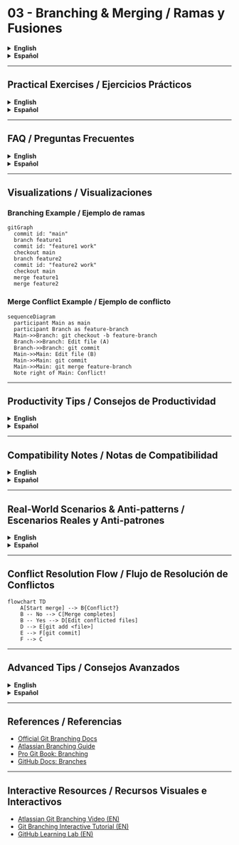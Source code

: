 # 03 - Branching & Merging / Ramas y Fusiones

<details>
<summary><strong>English</strong></summary>

## Theory: What Are Branches and Merges?
- **Branch**: A movable pointer to a commit. Allows parallel development and experimentation.
- **Merging**: Combines changes from one branch into another. Maintains project history.
- **Rebasing**: Moves or combines a sequence of commits to a new base commit. Useful for linear history.

## Essential Commands
| Command | Description |
|---------|-------------|
| `git branch` | List all branches. Use `-a` for remote branches. |
| `git branch <name>` | Create a new branch. |
| `git checkout <name>` | Switch to a branch. |
| `git switch <name>` | Modern alternative to checkout for switching. |
| `git checkout -b <name>` | Create and switch to a new branch. |
| `git switch -c <name>` | Modern alternative to create and switch. |
| `git merge <name>` | Merge branch `<name>` into current branch. |
| `git rebase <name>` | Rebase current branch onto `<name>`. |
| `git branch -d <name>` | Delete a branch (safe, merged). |
| `git branch -D <name>` | Force delete a branch. |

## Visual: Branching and Merging
```mermaid
  gitGraph
    commit id: "main"
    branch feature
    commit id: "feature work"
    checkout main
    commit id: "main work"
    merge feature
```

## Practical Example: Feature Branch Workflow
```bash
git checkout -b feature-x
# Make changes
git add .
git commit -m "Work on feature X"
git checkout main
git merge feature-x
```

## Best Practices
- Use descriptive branch names (e.g., `feature/login`, `bugfix/header`)
- Keep branches focused and short-lived
- Regularly pull/rebase to avoid large conflicts
- Delete merged branches to keep repo clean

## Common Mistakes
- Working on the wrong branch
- Forgetting to commit before switching
- Merging without reviewing conflicts
- Rebasing shared branches (can rewrite history!)

</details>

<details>
<summary><strong>Español</strong></summary>

## Teoría: ¿Qué son las ramas y fusiones?
- **Rama**: Un puntero móvil a un commit. Permite desarrollo paralelo y experimentación.
- **Fusión (merge)**: Combina cambios de una rama en otra. Mantiene el historial del proyecto.
- **Rebase**: Mueve o combina una secuencia de commits a una nueva base. Útil para un historial lineal.

## Comandos esenciales
| Comando | Descripción |
|---------|-------------|
| `git branch` | Lista todas las ramas. Usa `-a` para remotas. |
| `git branch <nombre>` | Crea una nueva rama. |
| `git checkout <nombre>` | Cambia a una rama. |
| `git switch <nombre>` | Alternativa moderna para cambiar de rama. |
| `git checkout -b <nombre>` | Crea y cambia a una nueva rama. |
| `git switch -c <nombre>` | Alternativa moderna para crear y cambiar. |
| `git merge <nombre>` | Fusiona la rama `<nombre>` en la actual. |
| `git rebase <nombre>` | Rebasea la rama actual sobre `<nombre>`. |
| `git branch -d <nombre>` | Elimina una rama (seguro, ya fusionada). |
| `git branch -D <nombre>` | Fuerza la eliminación de una rama. |

## Visual: Ramas y Fusiones
```mermaid
  gitGraph
    commit id: "main"
    branch caracteristica
    commit id: "trabajo en caracteristica"
    checkout main
    commit id: "trabajo en main"
    merge caracteristica
```

## Ejemplo práctico: Flujo de rama de característica
```bash
git checkout -b caracteristica-x
# Realiza cambios
git add .
git commit -m "Trabajo en caracteristica X"
git checkout main
git merge caracteristica-x
```

## Mejores prácticas
- Usa nombres descriptivos para las ramas (ej: `feature/login`, `bugfix/header`)
- Mantén las ramas enfocadas y de corta duración
- Haz pull/rebase regularmente para evitar grandes conflictos
- Elimina ramas fusionadas para mantener limpio el repo

## Errores comunes
- Trabajar en la rama equivocada
- Olvidar hacer commit antes de cambiar de rama
- Fusionar sin revisar conflictos
- Rebasear ramas compartidas (¡puede reescribir el historial!)

</details>

---

## Practical Exercises / Ejercicios Prácticos
<details>
<summary><strong>English</strong></summary>

**Exercise 1:** Create a branch, make a change, and merge it into main.
<details><summary>Solution</summary>

```bash
git checkout -b test-branch
echo "Branching!" > branch.txt
git add branch.txt
git commit -m "Add branch.txt"
git checkout main
git merge test-branch
```
</details>

**Exercise 2:** Simulate a merge conflict and resolve it.
<details><summary>Solution</summary>

```bash
git checkout -b conflict-branch
echo "A" > conflict.txt
git add conflict.txt
git commit -m "A in branch"
git checkout main
echo "B" > conflict.txt
git add conflict.txt
git commit -m "B in main"
git merge conflict-branch
# Edit conflict.txt to resolve, then:
git add conflict.txt
git commit -m "Resolve conflict"
```
</details>

</details>
<details>
<summary><strong>Español</strong></summary>

**Ejercicio 1:** Crea una rama, haz un cambio y fusiónalo en main.
<details><summary>Solución</summary>

```bash
git checkout -b rama-prueba
echo "¡Ramas!" > rama.txt
git add rama.txt
git commit -m "Agregar rama.txt"
git checkout main
git merge rama-prueba
```
</details>

**Ejercicio 2:** Simula un conflicto de fusión y resuélvelo.
<details><summary>Solución</summary>

```bash
git checkout -b rama-conflicto
echo "A" > conflicto.txt
git add conflicto.txt
git commit -m "A en rama"
git checkout main
echo "B" > conflicto.txt
git add conflicto.txt
git commit -m "B en main"
git merge rama-conflicto
# Edita conflicto.txt para resolver, luego:
git add conflicto.txt
git commit -m "Resolver conflicto"
```
</details>

</details>

---

## FAQ / Preguntas Frecuentes
<details>
<summary><strong>English</strong></summary>

- **What's the difference between merge and rebase?**
  
  Merge preserves history, rebase creates a linear history.

- **How do I delete a branch after merging?**
  
  `git branch -d <name>`

- **How do I resolve a merge conflict?**
  
  Edit the conflicted file, stage it, and commit.

- **Can I rebase a branch shared with others?**
  
  Not recommended; it rewrites history.

</details>
<details>
<summary><strong>Español</strong></summary>

- **¿Cuál es la diferencia entre merge y rebase?**
  
  Merge preserva el historial, rebase lo hace lineal.

- **¿Cómo elimino una rama tras fusionar?**
  
  `git branch -d <nombre>`

- **¿Cómo resuelvo un conflicto de fusión?**
  
  Edita el archivo en conflicto, prepáralo y haz commit.

- **¿Puedo rebasear una rama compartida?**
  
  No es recomendable; reescribe el historial.

</details>

---

## Visualizations / Visualizaciones

### Branching Example / Ejemplo de ramas
```mermaid
gitGraph
  commit id: "main"
  branch feature1
  commit id: "feature1 work"
  checkout main
  branch feature2
  commit id: "feature2 work"
  checkout main
  merge feature1
  merge feature2
```

### Merge Conflict Example / Ejemplo de conflicto
```mermaid
sequenceDiagram
  participant Main as main
  participant Branch as feature-branch
  Main->>Branch: git checkout -b feature-branch
  Branch->>Branch: Edit file (A)
  Branch->>Branch: git commit
  Main->>Main: Edit file (B)
  Main->>Main: git commit
  Main->>Main: git merge feature-branch
  Note right of Main: Conflict!
```

---

## Productivity Tips / Consejos de Productividad
<details>
<summary><strong>English</strong></summary>

- Use `git log --graph --oneline --all` to visualize branches.
- Use `git stash` to save work before switching branches.
- Use branch naming conventions for clarity.
- Integrate with visual tools (e.g., GitKraken, VS Code Source Control).

</details>
<details>
<summary><strong>Español</strong></summary>

- Usa `git log --graph --oneline --all` para visualizar ramas.
- Usa `git stash` para guardar tu trabajo antes de cambiar de rama.
- Usa convenciones de nombres para claridad.
- Integra con herramientas visuales (ej: GitKraken, control de código fuente de VS Code).

</details>

---

## Compatibility Notes / Notas de Compatibilidad
<details>
<summary><strong>English</strong></summary>

- `git switch` and `git restore` require Git 2.23+.
- Branch names are case-sensitive on Linux, not on Windows.
- Some merge tools may behave differently by OS.

</details>
<details>
<summary><strong>Español</strong></summary>

- `git switch` y `git restore` requieren Git 2.23+.
- Los nombres de ramas distinguen mayúsculas/minúsculas en Linux, no en Windows.
- Algunas herramientas de fusión pueden comportarse diferente según el sistema operativo.

</details>

---

## Real-World Scenarios & Anti-patterns / Escenarios Reales y Anti-patrones
<details>
<summary><strong>English</strong></summary>

### Real-World Branching Scenarios
- **Feature Branching:** Each new feature is developed in its own branch, then merged into main when complete.
- **Hotfix Branch:** For urgent bug fixes, create a branch from main, fix, then merge back and deploy.
- **Release Branch:** Prepare a release in a dedicated branch, allowing only bug fixes and documentation changes.

### Anti-patterns
- Long-lived branches that diverge too much from main.
- Vague branch names (e.g., `test`, `stuff`).
- Merging without reviewing or testing.
- Rebasing public/shared branches.

</details>
<details>
<summary><strong>Español</strong></summary>

### Escenarios reales de ramas
- **Rama de característica:** Cada nueva funcionalidad se desarrolla en su propia rama y se fusiona a main al terminar.
- **Rama de hotfix:** Para bugs urgentes, crea una rama desde main, corrige y fusiona de vuelta para desplegar.
- **Rama de release:** Prepara una versión en una rama dedicada, permitiendo solo correcciones y documentación.

### Anti-patrones
- Ramas que viven mucho tiempo y se alejan de main.
- Nombres de ramas poco claros (ej: `prueba`, `cosas`).
- Fusionar sin revisar ni probar.
- Rebasear ramas públicas o compartidas.

</details>

---

## Conflict Resolution Flow / Flujo de Resolución de Conflictos
```mermaid
flowchart TD
    A[Start merge] --> B{Conflict?}
    B -- No --> C[Merge completes]
    B -- Yes --> D[Edit conflicted files]
    D --> E[git add <file>]
    E --> F[git commit]
    F --> C
```

---

## Advanced Tips / Consejos Avanzados
<details>
<summary><strong>English</strong></summary>

- Use `git cherry-pick <commit>` to apply a specific commit from another branch.
- Use `git reflog` to recover lost commits or branches.
- Use `git branch -vv` to see tracking info and last commit per branch.
- Try visual tools like GitKraken, Sourcetree, or VS Code extensions for easier branch management.

</details>
<details>
<summary><strong>Español</strong></summary>

- Usa `git cherry-pick <commit>` para aplicar un commit específico de otra rama.
- Usa `git reflog` para recuperar commits o ramas perdidas.
- Usa `git branch -vv` para ver información de seguimiento y último commit por rama.
- Prueba herramientas visuales como GitKraken, Sourcetree o extensiones de VS Code para gestionar ramas fácilmente.

</details>

---

## References / Referencias
- [Official Git Branching Docs](https://git-scm.com/book/en/v2/Git-Branching-Branches-in-a-Nutshell)
- [Atlassian Branching Guide](https://www.atlassian.com/git/tutorials/using-branches)
- [Pro Git Book: Branching](https://git-scm.com/book/en/v2/Git-Branching-Branching-Workflows)
- [GitHub Docs: Branches](https://docs.github.com/en/get-started/using-git/about-branches)

---

## Interactive Resources / Recursos Visuales e Interactivos
- [Atlassian Git Branching Video (EN)](https://www.youtube.com/watch?v=FyAAIHHClqI)
- [Git Branching Interactive Tutorial (EN)](https://learngitbranching.js.org/)
- [GitHub Learning Lab (EN)](https://lab.github.com/)
